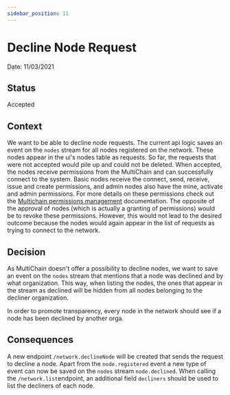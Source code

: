 ```yaml
---
sidebar_position: 11
---
```


# Decline Node Request

Date: 11/03/2021

## Status

Accepted

## Context

We want to be able to decline node requests. The current api logic saves an event on the `nodes` stream for all nodes registered on the network. These nodes appear in the ui's nodes table as requests. So far, the requests that were not accepted would pile up and could not be deleted. When accepted, the nodes receive permissions from the MultiChain and can successfully connect to the system. Basic nodes receive the connect, send, receive, issue and create permissions, and admin nodes also have the mine, activate and admin permissions. For more details on these permissions check out the [Multichain permissions management](https://www.multichain.com/developers/permissions-management/) documentation. The opposite of the approval of nodes (which is actually a granting of permissions) would be to revoke these permissions. However, this would not lead to the desired outcome because the nodes would again appear in the list of requests as trying to connect to the network.

## Decision

As MultiChain doesn't offer a possibility to decline nodes, we want to save an event on the `nodes` stream that mentions that a node was declined and by what organization. This way, when listing the nodes, the ones that appear in the stream as declined will be hidden from all nodes belonging to the decliner organization.

In order to promote transparency, every node in the network should see if a node has been declined by another orga.

## Consequences

A new endpoint `/network.declineNode` will be created that sends the request to decline a node. Apart from the `node.registered` event a new type of event can now be saved on the `nodes` stream `node.declined`. When calling the `/network.list`endpoint, an additional field `decliners` should be used to list the decliners of each node.
